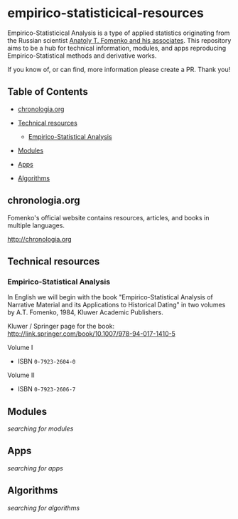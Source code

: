 # empirico-statisticical-resources

Empirico-Statisticical Analysis is a type of applied statistics originating from the Russian scientist [Anatoly T. Fomenko and his associates](http://chronologia.org/en/autors.html). This repository aims to be a hub for technical information, modules, and apps reproducing Empirico-Statistical methods and derivative works.

If you know of, or can find, more information please create a PR. Thank you!

## Table of Contents

+ [chronologia.org](#chronologiaorg)

+ [Technical resources](#technical-resources)

  + [Empirico-Statistical Analysis](#empirico-statistical-analysis)

+ [Modules](#modules)

+ [Apps](#apps)

+ [Algorithms](#algorithms)

## chronologia.org

Fomenko's official website contains resources, articles, and books in multiple languages.

<http://chronologia.org>

## Technical resources

### Empirico-Statistical Analysis

In English we will begin with the book "Empirico-Statistical Analysis of Narrative Material and its Applications to Historical Dating" in two volumes by A.T. Fomenko, 1984, Kluwer Academic Publishers.

Kluwer / Springer page for the book:
<http://link.springer.com/book/10.1007/978-94-017-1410-5>

Volume I 

+ ISBN `0-7923-2604-0`

Volume II

+ ISBN `0-7923-2606-7`

## Modules

*searching for modules*

## Apps

*searching for apps*

## Algorithms

*searching for algorithms*
